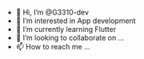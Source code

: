- 👋 Hi, I’m @G3310-dev
- 👀 I’m interested in App development
- 🌱 I’m currently learning Flutter
- 💞️ I’m looking to collaborate on ...
- 📫 How to reach me ...

<!---
G3310-dev/G3310-dev is a ✨ special ✨ repository because its `README.md` (this file) appears on your GitHub profile.
You can click the Preview link to take a look at your changes.
--->
